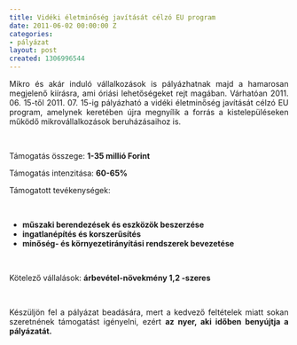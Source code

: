 ```yaml
---
title: Vidéki életminőség javítását célzó EU program
date: 2011-06-02 00:00:00 Z
categories:
- pályázat
layout: post
created: 1306996544
---
```


<p style="text-align: justify;">Mikro és akár induló vállalkozások is pályázhatnak majd a hamarosan megjelenő kiírásra, ami óriási lehetőségeket rejt magában. Várhatóan 2011. 06. 15-től 2011. 07. 15-ig pályázható a vidéki életminőség javítását célzó EU program, amelynek keretében újra megnyílik a forrás a kistelepüléseken működő mikrovállalkozások beruházásaihoz is.</p><p style="text-align: justify;">&nbsp;</p><p>Támogatás összege:&nbsp;<strong>1-35 millió Forint</strong></p><p>Támogatás intenzitása: <strong>60-65%</strong></p><p>Támogatott tevékenységek:&nbsp;</p><p>&nbsp;</p><ul style="text-align: justify;"><li><strong>műszaki berendezések és eszközök beszerzése</strong></li><li><strong>ingatlanépítés és korszerűsítés</strong></li><li><strong>minőség- és környezetirányítási rendszerek bevezetése</strong></li></ul><p style="text-align: justify;">&nbsp;</p><p>Kötelező vállalások:&nbsp;<strong>árbevétel-növekmény 1,2 -szeres</strong></p><p>&nbsp;</p><div><div style="text-align: justify;">Készüljön fel a pályázat beadására, mert a kedvező feltételek miatt sokan szeretnének támogatást igényelni, ezért <strong>az nyer, aki időben benyújtja a pályázatát.</strong>&nbsp;</div></div>
